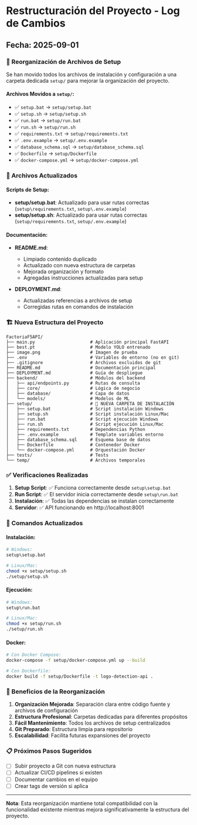 # Restructuración del Proyecto - Log de Cambios

## Fecha: 2025-09-01

### 📁 Reorganización de Archivos de Setup

Se han movido todos los archivos de instalación y configuración a una carpeta dedicada `setup/` para mejorar la organización del proyecto.

#### Archivos Movidos a `setup/`:
- ✅ `setup.bat` → `setup/setup.bat`
- ✅ `setup.sh` → `setup/setup.sh`
- ✅ `run.bat` → `setup/run.bat`
- ✅ `run.sh` → `setup/run.sh`
- ✅ `requirements.txt` → `setup/requirements.txt`
- ✅ `.env.example` → `setup/.env.example`
- ✅ `database_schema.sql` → `setup/database_schema.sql`
- ✅ `Dockerfile` → `setup/Dockerfile`
- ✅ `docker-compose.yml` → `setup/docker-compose.yml`

### 📝 Archivos Actualizados

#### Scripts de Setup:
- **setup/setup.bat**: Actualizado para usar rutas correctas (`setup\requirements.txt`, `setup\.env.example`)
- **setup/setup.sh**: Actualizado para usar rutas correctas (`setup/requirements.txt`, `setup/.env.example`)

#### Documentación:
- **README.md**: 
  - Limpiado contenido duplicado
  - Actualizado con nueva estructura de carpetas
  - Mejorada organización y formato
  - Agregadas instrucciones actualizadas para setup

- **DEPLOYMENT.md**: 
  - Actualizadas referencias a archivos de setup
  - Corregidas rutas en comandos de instalación

### 🏗️ Nueva Estructura del Proyecto

```
FactoriaF5API/
├── main.py                     # Aplicación principal FastAPI
├── best.pt                     # Modelo YOLO entrenado
├── image.png                   # Imagen de prueba
├── .env                        # Variables de entorno (no en git)
├── .gitignore                  # Archivos excluidos de git
├── README.md                   # Documentación principal
├── DEPLOYMENT.md               # Guía de despliegue
├── backend/                    # Módulos del backend
│   ├── api/endpoints.py        # Rutas de consulta
│   ├── core/                   # Lógica de negocio
│   ├── database/               # Capa de datos
│   └── models/                 # Modelos de ML
├── setup/                      # 📁 NUEVA CARPETA DE INSTALACIÓN
│   ├── setup.bat               # Script instalación Windows
│   ├── setup.sh                # Script instalación Linux/Mac
│   ├── run.bat                 # Script ejecución Windows
│   ├── run.sh                  # Script ejecución Linux/Mac
│   ├── requirements.txt        # Dependencias Python
│   ├── .env.example            # Template variables entorno
│   ├── database_schema.sql     # Esquema base de datos
│   ├── Dockerfile              # Contenedor Docker
│   └── docker-compose.yml      # Orquestación Docker
├── tests/                      # Tests
└── temp/                       # Archivos temporales
```

### ✅ Verificaciones Realizadas

1. **Setup Script**: ✅ Funciona correctamente desde `setup\setup.bat`
2. **Run Script**: ✅ El servidor inicia correctamente desde `setup\run.bat`
3. **Instalación**: ✅ Todas las dependencias se instalan correctamente
4. **Servidor**: ✅ API funcionando en http://localhost:8001

### 🔄 Comandos Actualizados

#### Instalación:
```bash
# Windows:
setup\setup.bat

# Linux/Mac:
chmod +x setup/setup.sh
./setup/setup.sh
```

#### Ejecución:
```bash
# Windows:
setup\run.bat

# Linux/Mac:
chmod +x setup/run.sh
./setup/run.sh
```

#### Docker:
```bash
# Con Docker Compose:
docker-compose -f setup/docker-compose.yml up --build

# Con Dockerfile:
docker build -f setup/Dockerfile -t logo-detection-api .
```

### 🎯 Beneficios de la Reorganización

1. **Organización Mejorada**: Separación clara entre código fuente y archivos de configuración
2. **Estructura Profesional**: Carpetas dedicadas para diferentes propósitos
3. **Fácil Mantenimiento**: Todos los archivos de setup centralizados
4. **Git Preparado**: Estructura limpia para repositorio
5. **Escalabilidad**: Facilita futuras expansiones del proyecto

### 📋 Próximos Pasos Sugeridos

- [ ] Subir proyecto a Git con nueva estructura
- [ ] Actualizar CI/CD pipelines si existen
- [ ] Documentar cambios en el equipo
- [ ] Crear tags de versión si aplica

---

**Nota**: Esta reorganización mantiene total compatibilidad con la funcionalidad existente mientras mejora significativamente la estructura del proyecto.
